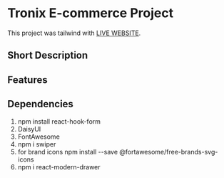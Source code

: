 # Tronix E-commerce Project

This project was tailwind with [LIVE WEBSITE]().

## Short Description

## Features
## Dependencies
1. npm install react-hook-form
2. DaisyUI
3. FontAwesome
4. npm i swiper
5. for brand icons npm install --save @fortawesome/free-brands-svg-icons
6. npm i react-modern-drawer
